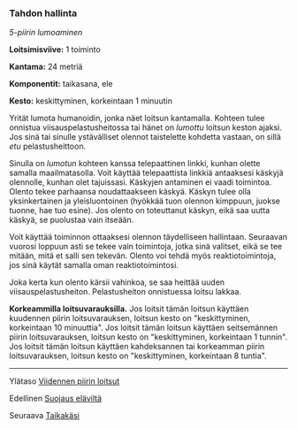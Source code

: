 ### Tahdon hallinta

*5-piirin lumoaminen*

**Loitsimisviive:** 1 toiminto

**Kantama:** 24 metriä

**Komponentit:** taikasana, ele

**Kesto:** keskittyminen, korkeintaan 1 minuutin

Yrität lumota humanoidin, jonka näet loitsun kantamalla. Kohteen tulee onnistua viisauspelastusheitossa tai hänet on *lumottu* loitsun keston ajaksi. Jos sinä tai sinulle ystävälliset olennot taistelette kohdetta vastaan, on sillä *etu* pelastusheittoon.

Sinulla on *lumotun* kohteen kanssa telepaattinen linkki, kunhan olette samalla maailmatasolla. Voit käyttää telepaattista linkkiä antaaksesi käskyjä olennolle, kunhan olet tajuissasi. Käskyjen antaminen ei vaadi toimintoa. Olento tekee parhaansa noudattaakseen käskyä. Käskyn tulee olla yksinkertainen ja yleisluontoinen (hyökkää tuon olennon kimppuun, juokse tuonne, hae tuo esine). Jos olento on toteuttanut käskyn, eikä saa uutta käskyä, se puolustaa vain itseään.

Voit käyttää toiminnon ottaaksesi olennon täydelliseen hallintaan. Seuraavan vuorosi loppuun asti se tekee vain toimintoja, jotka sinä valitset, eikä se tee mitään, mitä et salli sen tekevän. Olento voi tehdä myös reaktiotoimintoja, jos sinä käytät samalla oman reaktiotoimintosi.

Joka kerta kun olento kärsii vahinkoa, se saa heittää uuden viisauspelastusheiton. Pelastusheiton onnistuessa loitsu lakkaa.

**Korkeammilla loitsuvarauksilla.** Jos loitsit tämän loitsun käyttäen kuudennen piirin loitsuvarauksen, loitsun kesto on "keskittyminen, korkeintaan 10 minuuttia". Jos loitsit tämän loitsun käyttäen seitsemännen piirin loitsuvarauksen, loitsun kesto on "keskittyminen, korkeintaan 1 tunnin". Jos loitsit tämän loitsun käyttäen kahdeksannen tai korkeamman piirin loitsuvarauksen, loitsun kesto on "keskittyminen, korkeintaan 8 tuntia".

---

Ylätaso [Viidennen piirin loitsut](5_piirin_loitsut)

Edellinen [Suojaus eläviltä](Suojaus_eläviltä)

Seuraava [Taikakäsi](Taikakäsi)

